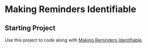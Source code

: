 # Making Reminders Identifiable

## Starting Project

Use this project to code along with [Making Reminders Identifiable](https://developer.apple.com/tutorials/app-dev-training/making-reminders-identifiable).